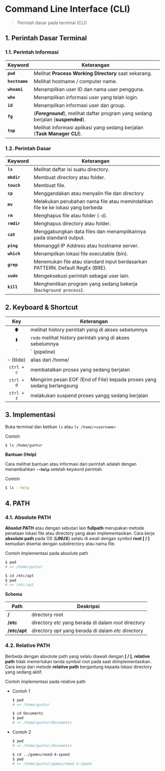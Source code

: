 # Command Line Interface (CLI)

> Perintah dasar pada terminal (CLI)


## 1. Perintah Dasar Terminal

### 1.1. Perintah Informasi

| Keyword        | Keterangan                                                                       |
|----------------|----------------------------------------------------------------------------------|
| __`pwd`__      | Melihat __Process Working Directory__ saat sekarang.                             |
| __`hostname`__ | Melihat hostname / computer name.                                                |
| __`whoami`__   | Menampilkan user ID dan nama user pengguna.                                      |
| __`who`__      | Menampilkan informasi user yang telah login.                                     |
| __`id`__       | Menampilkan informasi user dan group.                                            |
| __`fg`__       | (*__Foreground__*), melihat daftar program yang sedang berjalan (__suspended__). |
| __`top`__      | Melihat informasi aplikasi yang sedang berjalan (__Task Manager CLI__).          |


### 1.2. Perintah Dasar

| Keyword     | Keterangan                                                                    |
|-------------|-------------------------------------------------------------------------------|
| __`ls`__    | Melihat daftar isi suatu directory.                                           |
| __`mkdir`__ | Membuat directory atau folder.                                                |
| __`touch`__ | Membuat file.                                                                 |
| __`cp`__    | Menggandakan atau menyalin file dan directory                                 |
| __`mv`__    | Melakukan perubahan nama file atau memindahkan file ke ke lokasi yang berbeda |
| __`rm`__    | Menghapus file atau folder (`-d`).                                            |
| __`rmdir`__ | Menghapus directory atau folder.                                              |
| __`cat`__   | Menggabungkan data files dan menampilkannya pada standard output.             |
| __`ping`__  | Memanggil IP Address atau hostname server.                                    |
| __`which`__ | Menampilkan lokasi file executable (bin).                                     |
| __`grep`__  | Menemukan file atau standard input berdasarkan PATTERN. Default RegEx (BRE).  |
| __`sudo`__  | Mengeksekusi perintah sebagai user lain.                                      |
| __`kill`__  | Menghentikan program yang sedang bekerja (`background process`).              |


## 2. Keyboard & Shortcut

| Key            | Keterangan         |
|:--------------:|--------------------|
| :arrow_up:     | melihat history perintah yang di akses sebelumnya |
| :arrow_down:   | `redo` melihat history perintah yang di akses sebelumnya |
| `|` (pipeline) | memisahkan perintah perintah untuk dikombinasikan dengan program lainnya |
| `~` (tilde)    | alias dari /home/<username> |
| `ctrl + c`     | membatalkan proses yang sedang berjalan |
| `ctrl + d`     | Mengirim pesan EOF (End of File) kepada proses yang sedang berlangsung |
| `ctrl + z`     | melakukan suspend proses yangg sedang berjalan |


## 3. Implementasi

Buka terminal dan ketikan `ls` atau `ls /home/<username>`

Contoh

``` bash
$ ls /home/guntur
```

__Bantuan (Help)__

Cara melihat bantuan atau informasi dari perintah adalah dengan menambahkan __`--help`__ setelah keyword perintah.

Contoh

``` bash
$ ls --help
```


## 4. PATH

### 4.1. Absolute PATH

__Absolut PATH__ atau dengan sebutan lain __fullpath__ merupakan metode penataan lokasi file atau directory yang akan implementasikan. Cara kerja __absolute path__ pada OS (__LINUX__) selalu di awali dengan symbol __root [ / ]__ kemudian disertai dengan subdirectory atau nama file.

Contoh implementasi pada absolute path

``` bash
$ pwd
# => /home/guntur

$ cd /etc/apt
$ pwd
# => /etc/apt
```

__Schema__

| Path         | Deskripsi                                             |
|--------------|-------------------------------------------------------|
| __/__        | directory root                                        |
| __/etc__     | directory _etc_ yang berada di dalam _root_ directory |
| __/etc/apt__ | directory _apt_ yang berada di dalam _etc_ directory  |


### 4.2. Relative PATH

Berbeda dengan absolute path yang selalu diawali dengan __[ / ]__, __relative path__ tidak memerlukan tanda symbol root pada saat diimplementasikan. Cara kerja dari metode __relative path__ bergantung kepada lokasi directory yang sedang aktif.

Contoh implementasi pada relative path

- Contoh 1

    ``` bash
    $ pwd
    # => /home/guntur

    $ cd Documents
    $ pwd
    # => /home/guntur/Documents
    ```

- Contoh 2

    ``` bash
    $ pwd
    # => /home/guntur/Documents

    $ cd ../games/need-4-speed
    $ pwd
    # => /home/guntur/games/need-4-speed
    ```
